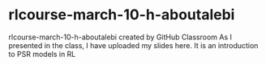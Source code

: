 # rlcourse-march-10-h-aboutalebi
rlcourse-march-10-h-aboutalebi created by GitHub Classroom
As I presented in the class, I have uploaded my slides here. It is an introduction to PSR models in RL
